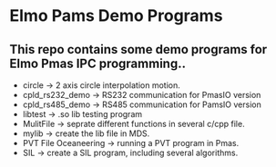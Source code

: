 # Elmo Pams Demo Programs

## This repo contains some demo programs for Elmo Pmas IPC programming..

- circle -> 2 axis circle interpolation motion.
- cpld_rs232_demo -> RS232 communication for PmasIO version
- cpld_rs485_demo -> RS485 communication for PamsIO version
- libtest -> .so lib testing program
- MulitFile -> seprate different functions in several c/cpp file.
- mylib -> create the lib file in MDS.
- PVT File Oceaneering -> running a PVT program in Pmas.
- SIL -> create a SIL program, including several algorithms.
